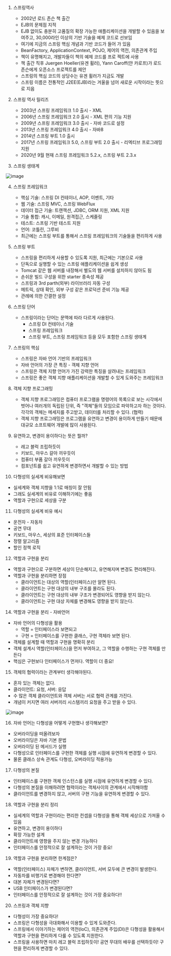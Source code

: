 1. 스프링역사
   - 2002년 로드 존슨 책 출간
   - EJB의 문제점 지적
   - EJB 없이도 충분히 고품질의 확장 가능한 애플리케이션을 개발할 수 있음을 보여주고, 30,000라인 이상의 기반 기술을 예제 코드로 선보임
   - 여기에 지금의 스프링 핵심 개념과 기반 코드가 들어 가 있음
   - BeanFactory, ApplicationContext, POJO, 제어의 역전, 의존관계 주입
   - 책이 유명해지고, 개발자들이 책의 예제 코드를 프로 젝트에 사용
   - 책 출간 직후 Juergen Hoeller(유겐 휠러), Yann Caroff(얀 카로프)가 로드 존슨에게 오픈소스 프로젝트를 제안
   - 스프링의 핵심 코드의 상당수는 유겐 휠러가 지금도 개발
   - 스프링 이름은 전통적인 J2EE(EJB)라는 겨울을 넘어 새로운 시작이라는 뜻으로 지음

2. 스프링 역사 릴리즈
   - 2003년 스프링 프레임워크 1.0 출시 - XML 
   - 2006년 스프링 프레임워크 2.0 출시 - XML 편의 기능 지원
   - 2009년 스프링 프레임워크 3.0 출시 - 자바 코드로 설정
   - 2013년 스프링 프레임워크 4.0 출시 - 자바8
   - 2014년 스프링 부트 1.0 출시
   - 2017년 스프링 프레임워크 5.0, 스프링 부트 2.0 출시 - 리엑티브 프로그래밍 지원
   - 2020년 9월 현재 스프링 프레임워크 5.2.x, 스프링 부트 2.3.x

3. 스프링 생태계 
 
![image](https://user-images.githubusercontent.com/102012155/173049942-0903a4ea-3b4d-49a8-9398-e7a82b2e5a21.png)

4. 스프링 프레임워크
   - 핵심 기술: 스프링 DI 컨테이너, AOP, 이벤트, 기타
   - 웹 기술: 스프링 MVC, 스프링 WebFlux
   - 데이터 접근 기술: 트랜잭션, JDBC, ORM 지원, XML 지원
   - 기술 통합: 캐시, 이메일, 원격접근, 스케줄링
   - 테스트: 스프링 기반 테스트 지원
   - 언어: 코틀린, 그루비
   - 최근에는 스프링 부트를 통해서 스프링 프레임워크의 기술들을 편리하게 사용

5. 스프링 부트
   - 스프링을 편리하게 사용할 수 있도록 지원, 최근에는 기본으로 사용
   - 단독으로 실행할 수 있는 스프링 애플리케이션을 쉽게 생성
   - Tomcat 같은 웹 서버를 내장해서 별도의 웹 서버를 설치하지 않아도 됨
   - 손쉬운 빌드 구성을 위한 starter 종속성 제공
   - 스프링과 3rd parth(외부) 라이브러리 자동 구성
   - 메트릭, 상태 확인, 외부 구성 같은 프로덕션 준비 기능 제공
   - 관례에 의한 간결한 설정

6. 스프링 단어 
   - 스프링이라는 단어는 문맥에 따라 다르게 사용된다.
      - 스프링 DI 컨테이너 기술
      - 스프링 프레임워크
      - 스프링 부트, 스프링 프레임워크 등을 모두 포함한 스프링 생태계

7. 스프링의 핵심
   - 스프링은 자바 언어 기반의 프레임워크
   - 자바 언어의 가장 큰 특징 - 객체 지향 언어
   - 스프링은 객체 지향 언어가 가진 강력한 특징을 살려내는 프레임워크
   - 스프링은 좋은 객체 지향 애플리케이션을 개발할 수 있게 도와주는 프레임워크

8. 객체 지향 프로그래밍 
   - 객체 지향 프로그래밍은 컴퓨터 프로그램을 명령어의 목록으로 보는 시각에서 벗어나 여러개의 독립된 단위, 즉 "객체"들의 모임으로 파악하고자 하는 것이다. 
     각각의 객체는 메세지를 주고받고, 데이터를 처리할 수 있다. (협력)
   - 객체 지향 프로그래밍은 프로그램을 유연하고 변경이 용이하게 만들기 때문에 대규모 소프트웨어 개발에 많이 사용된다.

9. 유연하고, 변경이 용이하다는 뜻은 뭘까?
   - 레고 블럭 조립하듯이
   - 키보드, 마우스 갈아 끼우듯이
   - 컴퓨터 부품 갈아 끼우듯이
   - 컴포넌트를 쉽고 유연하게 변경하면서 개발할 수 있는 방법

10. 다형성의 실세계 비유해보면
   - 실세계와 객체 지향을 1:1로 매칭이 잘 안됨
   - 그래도 실세계의 비유로 이해하기에는 좋음
   - 역할과 구현으로 세상을 구분

11. 다형성의 실세계 비유 예시
   - 운전자 - 자동차
   - 공연 무대
   - 키보드, 마우스, 세상의 표준 인터페이스들
   - 정렬 알고리즘
   - 할인 정책 로직 

12. 역할과 구현을 분리
   - 역할과 구현으로 구분하면 세상이 단순해지고, 유연해지며 변경도 편리해진다.
   - 역할과 구현을 분리하면 장점
      - 클라이언트는 대상의 역할(인터페이스)만 알면 된다. 
      - 클라이언트는 구현 대상의 내부 구조를 몰라도 된다.
      - 클라이언트는 구현 대상의 내부 구조가 변경되어도 영향을 받지 않는다.
      - 클라이언트는 구현 대상 자체를 변경해도 영향을 받지 않는다.

14. 역할과 구현을 분리 - 자바언어
   - 자바 언어의 다형성을 활용
      - 역할 = 인터페이스라 보면되고
      - 구현 = 인터페이스를 구현한 클래스, 구현 객체라 보면 된다.
   - 객체를 설계할 때 역할과 구현을 명확히 분리
   - 객체 설계시 역할(인터페이스)을 먼저 부여하고, 그 역할을 수행하는 구현 객체를 만든다
   - 핵심은 구현보다 인터페이스가 먼저다. 역할이 더 중요!

15. 객체의 협력이라는 관계부터 생각해야된다.
   - 혼자 있는 객체는 없다.
   - 클라이언트: 요청, 서버: 응답
   - 수 많은 객체 클라이언트와 객체 서버는 서로 협력 관계를 가진다.
   - 개념이 커지면 여러 서버끼리 시스템끼리 요청을 주고 받을 수 있다.
   
   ![image](https://user-images.githubusercontent.com/102012155/173053066-7e0f4ea1-167a-43ab-8e9d-92c58941549a.png)


16. 자바 언어는 다형성을 어떻게 구현했나 생각해보면?   
   - 오버라이딩을 떠올려보자
   - 오버라이딩은 자바 기본 문법
   - 오버라이딩 된 메서드가 실행
   - 다형성으로 인터페이스를 구현한 객체를 실행 시점에 유연하게 변경할 수 있다.
   - 물론 클래스 상속 관계도 다형성, 오버라이딩 적용가능
   
17. 다형성의 본질
   - 인터페이스를 구현한 객체 인스턴스를 실행 시점에 유연하게 변경할 수 있다.
   - 다형성의 본질을 이해하려면 협력이라는 객체사이의 관계에서 시작해야함
   - 클라이언트를 변경하지 않고, 서버의 구현 기능을 유연하게 변경할 수 있다.
 
18. 역할과 구현을 분리 정리
   - 실세계의 역할과 구현이라는 편리한 컨셉을 다형성을 통해 객체 세상으로 가져올 수 있음
   - 유연하고, 변경이 용이하다
   - 확장 가능한 설계
   - 클라이언트에 영향을 주지 않는 변경 가능하다
   - 인터페이스를 안정적으로 잘 설계하는 것이 가장 중요!

19. 역할과 구현을 분리하면 한계점은?
   - 역할(인터페이스) 자체가 변하면, 클라이언트, 서버 모두에 큰 변경이 발생한다.
   - 자동차를 비행기로 변경해야 한다면?
   - 대본 자체가 변경된다면?
   - USB 인터페이스가 변경된다면?
   - 인터페이스를 안정적으로 잘 설계하는 것이 가장 중요하다!!

20. 스프링과 객체 지향
   - 다형성이 가장 중요하다!
   - 스프링은 다형성을 극대화해서 이용할 수 있게 도와준다.
   - 스프링에서 이야기하는 제어의 역전(IoC), 의존관계 주입(DI)은 다형성을 활용해서 역할과 구현을 편리하게 다룰 수 있도록 지원한다.
   - 스프링을 사용하면 마치 레고 블럭 조립하듯이! 공연 무대의 배우를 선택하듯이! 구현을 편리하게 변경할 수 있다.































